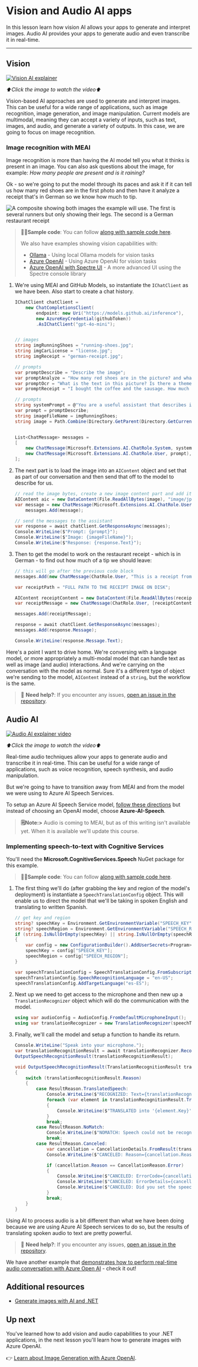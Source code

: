 # Vision and Audio AI apps

In this lesson learn how vision AI allows your apps to generate and interpret images. Audio AI provides your apps to generate audio and even transcribe it in real-time.

---

## Vision

[![Vision AI explainer](./images/LIM_GAN_06_thumb_w480.png)](https://aka.ms/genainnet/videos/lesson3-vision)

_⬆️Click the image to watch the video⬆️_

Vision-based AI approaches are used to generate and interpret images. This can be useful for a wide range of applications, such as image recognition, image generation, and image manipulation. Current models are multimodal, meaning they can accept a variety of inputs, such as text, images, and audio, and generate a variety of outputs. In this case, we are going to focus on image recognition.

### Image recognition with MEAI

Image recognition is more than having the AI model tell you what it thinks is present in an image. You can also ask questions about the image, for example: _How many people are present and is it raining?_

Ok - so we're going to put the model through its paces and ask it if it can tell us how many red shoes are in the first photo and then have it analyze a receipt that's in German so we know how much to tip.

![A composite showing both images the example will use. The first is several runners but only showing their legs. The second is a German restaurant receipt](./images/example-visual-image.png)

> 🧑‍💻**Sample code**: You can follow [along with sample code here](../samples/CoreSamples/Vision-01MEAI-GitHubModels/).
>
> We also have examples showing vision capabilities with:
> - [Ollama](../samples/CoreSamples/Vision-02MEAI-Ollama/) - Using local Ollama models for vision tasks
> - [Azure OpenAI](../samples/CoreSamples/Vision-03MEAI-AOAI/) - Using Azure OpenAI for vision tasks
> - [Azure OpenAI with Spectre UI](../samples/CoreSamples/Vision-04MEAI-AOAI-Spectre/) - A more advanced UI using the Spectre console library

1. We're using MEAI and GitHub Models, so instantiate the `IChatClient` as we have been. Also start to create a chat history.

    ```csharp
    IChatClient chatClient =
        new ChatCompletionsClient(
            endpoint: new Uri("https://models.github.ai/inference"),
            new AzureKeyCredential(githubToken))
            .AsIChatClient("gpt-4o-mini");


    // images
    string imgRunningShoes = "running-shoes.jpg";
    string imgCarLicense = "license.jpg";
    string imgReceipt = "german-receipt.jpg";

    // prompts
    var promptDescribe = "Describe the image";
    var promptAnalyze = "How many red shoes are in the picture? and what other shoes colors are there?";
    var promptOcr = "What is the text in this picture? Is there a theme for this?";
    var promptReceipt = "I bought the coffee and the sausage. How much do I owe? Add a 18% tip.";

    // prompts
    string systemPrompt = @"You are a useful assistant that describes images using a direct style.";
    var prompt = promptDescribe;
    string imageFileName = imgRunningShoes;
    string image = Path.Combine(Directory.GetParent(Directory.GetCurrentDirectory()).FullName, "images", imageFileName);


    List<ChatMessage> messages =
    [
        new ChatMessage(Microsoft.Extensions.AI.ChatRole.System, systemPrompt),
        new ChatMessage(Microsoft.Extensions.AI.ChatRole.User, prompt),
    ];
    ```

1. The next part is to load the image into an `AIContent` object and set that as part of our conversation and then send that off to the model to describe for us.

    ```csharp
    // read the image bytes, create a new image content part and add it to the messages
    AIContent aic = new DataContent(File.ReadAllBytes(image), "image/jpeg");
    var message = new ChatMessage(Microsoft.Extensions.AI.ChatRole.User, [aic]);
        messages.Add(message);

    // send the messages to the assistant
    var response = await chatClient.GetResponseAsync(messages);
    Console.WriteLine($"Prompt: {prompt}");
    Console.WriteLine($"Image: {imageFileName}");
    Console.WriteLine($"Response: {response.Text}");
    ```

1. Then to get the model to work on the restaurant receipt - which is in German - to find out how much of a tip we should leave:

    ```csharp
    // this will go after the previous code block
    messages.Add(new ChatMessage(ChatRole.User, "This is a receipt from a lunch. I had the sausage. How much of a tip should I leave?"));

    var receiptPath = "FULL PATH TO THE RECEIPT IMAGE ON DISK";

    AIContent receiptContent = new DataContent(File.ReadAllBytes(receiptPath), "image/jpeg");
    var receiptMessage = new ChatMessage(ChatRole.User, [receiptContent]);

    messages.Add(receiptMessage);

    response = await chatClient.GetResponseAsync(messages);
    messages.Add(response.Message);

    Console.WriteLine(response.Message.Text);
    ```

Here's a point I want to drive home. We're conversing with a language model, or more appropriately a multi-modal model that can handle text as well as image (and audio) interactions. And we're carrying on the conversation with the model as normal. Sure it's a different type of object we're sending to the model, `AIContent` instead of a `string`, but the workflow is the same.

> 🙋 **Need help?**: If you encounter any issues, [open an issue in the repository](https://github.com/microsoft/Generative-AI-for-beginners-dotnet/issues/new).

## Audio AI

[![Audio AI explainer video](./images/LIM_GAN_05_thumb_w480.png)](https://aka.ms/genainnet/videos/lesson3-realtimeaudio)

_⬆️Click the image to watch the video⬆️_

Real-time audio techniques allow your apps to generate audio and transcribe it in real-time. This can be useful for a wide range of applications, such as voice recognition, speech synthesis, and audio manipulation.

But we're going to have to transition away from MEAI and from the model we were using to Azure AI Speech Services.

To setup an Azure AI Speech Service model, [follow these directions](../02-SetupDevEnvironment/getting-started-azure-openai.md) but instead of choosing an OpenAI model, choose **Azure-AI-Speech**.

> **🗒️Note:>** Audio is coming to MEAI, but as of this writing isn't available yet. When it is available we'll update this course.

### Implementing speech-to-text with Cognitive Services

You'll need the **Microsoft.CognitiveServices.Speech** NuGet package for this example.

> 🧑‍💻**Sample code**: You can follow [along with sample code here](../samples/CoreSamples/Audio-01-SpeechMic/).

1. The first thing we'll do (after grabbing the key and region of the model's deployment) is instantiate a `SpeechTranslationConfig` object. This will enable us to direct the model that we'll be taking in spoken English and translating to written Spanish.

    ```csharp
    // get key and region
    string? speechKey = Environment.GetEnvironmentVariable("SPEECH_KEY");
    string? speechRegion = Environment.GetEnvironmentVariable("SPEECH_REGION");
    if (string.IsNullOrEmpty(speechKey) || string.IsNullOrEmpty(speechRegion))
    {
        var config = new ConfigurationBuilder().AddUserSecrets<Program>().Build();
        speechKey = config["SPEECH_KEY"];
        speechRegion = config["SPEECH_REGION"];
    }

    var speechTranslationConfig = SpeechTranslationConfig.FromSubscription(speechKey, speechRegion);
    speechTranslationConfig.SpeechRecognitionLanguage = "en-US";
    speechTranslationConfig.AddTargetLanguage("es-ES");
    ```

1. Next up we need to get access to the microphone and then new up a `TranslationRecognizer` object which will do the communication with the model.

    ```csharp
    using var audioConfig = AudioConfig.FromDefaultMicrophoneInput();
    using var translationRecognizer = new TranslationRecognizer(speechTranslationConfig, audioConfig);
    ```

1. Finally, we'll call the model and setup a function to handle its return.
   
    ```csharp
    Console.WriteLine("Speak into your microphone.");
    var translationRecognitionResult = await translationRecognizer.RecognizeOnceAsync();
    OutputSpeechRecognitionResult(translationRecognitionResult);

    void OutputSpeechRecognitionResult(TranslationRecognitionResult translationRecognitionResult)
    {
        switch (translationRecognitionResult.Reason)
        {
            case ResultReason.TranslatedSpeech:
                Console.WriteLine($"RECOGNIZED: Text={translationRecognitionResult.Text}");
                foreach (var element in translationRecognitionResult.Translations)
                {
                    Console.WriteLine($"TRANSLATED into '{element.Key}': {element.Value}");
                }
                break;
            case ResultReason.NoMatch:
                Console.WriteLine($"NOMATCH: Speech could not be recognized.");
                break;
            case ResultReason.Canceled:
                var cancellation = CancellationDetails.FromResult(translationRecognitionResult);
                Console.WriteLine($"CANCELED: Reason={cancellation.Reason}");

                if (cancellation.Reason == CancellationReason.Error)
                {
                    Console.WriteLine($"CANCELED: ErrorCode={cancellation.ErrorCode}");
                    Console.WriteLine($"CANCELED: ErrorDetails={cancellation.ErrorDetails}");
                    Console.WriteLine($"CANCELED: Did you set the speech resource key and region values?");
                }
                break;
        }
    }
    ```

Using AI to process audio is a bit different than what we have been doing because we are using Azure AI Speech services to do so, but the results of translating spoken audio to text are pretty powerful.

> 🙋 **Need help?**: If you encounter any issues, [open an issue in the repository](https://github.com/microsoft/Generative-AI-for-beginners-dotnet/issues/new).

We have another example that [demonstrates how to perform real-time audio conversation with Azure Open AI](../samples/CoreSamples/Audio-02-RealTimeAudio/) - check it out!


## Additional resources

- [Generate images with AI and .NET](https://learn.microsoft.com/dotnet/ai/quickstarts/quickstart-openai-generate-images?tabs=azd&pivots=openai)


## Up next

You've learned how to add vision and audio capabilities to your .NET applications, in the next lesson you'll learn how to generate images with Azure OpenAI.

👉 [Learn about Image Generation with Azure OpenAI](./05-ImageGenerationOpenAI.md).
